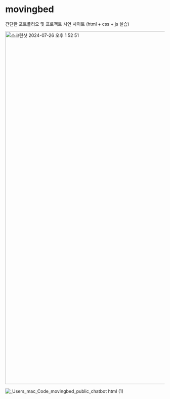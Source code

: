 # movingbed
간단한 포트폴리오 및 프로젝트 시연 사이트 (html + css + js 실습)

<img width="1116" alt="스크린샷 2024-07-26 오후 1 52 51" src="https://github.com/user-attachments/assets/1a139e1f-714a-4f3f-8e5c-19bd13dd062e">

![_Users_mac_Code_movingbed_public_chatbot html (1)](https://github.com/user-attachments/assets/09c6b617-a20d-4066-95bd-bd70221bdd17)

